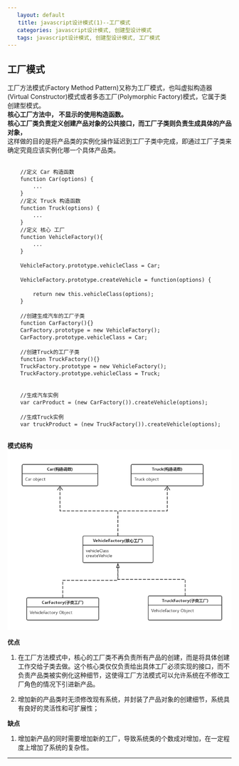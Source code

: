 ```yaml
---
   layout: default
　　title: javascript设计模式(1)--工厂模式
   categories: javascript设计模式, 创建型设计模式
   tags: javascript设计模式, 创建型设计模式, 工厂模式 
---
```

## 工厂模式
工厂方法模式(Factory Method Pattern)又称为工厂模式，也叫虚拟构造器(Virtual Constructor)模式或者多态工厂(Polymorphic Factory)模式，它属于类创建型模式。<br/>
**核心工厂方法中， 不显示的使用构造函数。<br/>核心工厂类负责定义创建产品对象的公共接口，而工厂子类则负责生成具体的产品对象，**<br/>
这样做的目的是将产品类的实例化操作延迟到工厂子类中完成，即通过工厂子类来确定究竟应该实例化哪一个具体产品类。

<pre><code>
    //定义 Car 构造函数
    function Car(options) {
        ...
    }
    //定义 Truck 构造函数
    function Truck(options) {
        ...
    }
    //定义 核心 工厂
    function VehicleFactory(){
        ...
    } 

    VehicleFactory.prototype.vehicleClass = Car;

    VehicleFactory.prototype.createVehicle = function(options) {

        return new this.vehicleClass(options);
    }

    //创建生成汽车的工厂子类
    function CarFactory(){}
    CarFactory.prototype = new VehicleFactory();
    CarFactory.prototype.vehicleClass = Car;

    //创建Truck的工厂子类
    function TruckFactory(){}
    TruckFactory.prototype = new VehicleFactory();
    TruckFactory.prototype.vehicleClass = Truck;


    //生成汽车实例
    var carProduct = (new CarFactory()).createVehicle(options);
    
    //生成Truck实例
    var truckProduct = (new TruckFactory()).createVehicle(options);

</code></pre>

**模式结构**
![reflow](/lib/blog-imgs/design_pattern/factory.png)

**优点**

1. 在工厂方法模式中，核心的工厂类不再负责所有产品的创建，而是将具体创建工作交给子类去做。这个核心类仅仅负责给出具体工厂必须实现的接口，而不负责产品类被实例化这种细节，这使得工厂方法模式可以允许系统在不修改工厂角色的情况下引进新产品。

2. 增加新的产品类时无须修改现有系统，并封装了产品对象的创建细节，系统具有良好的灵活性和可扩展性；

**缺点**

1. 增加新产品的同时需要增加新的工厂，导致系统类的个数成对增加，在一定程度上增加了系统的复杂性。

___
